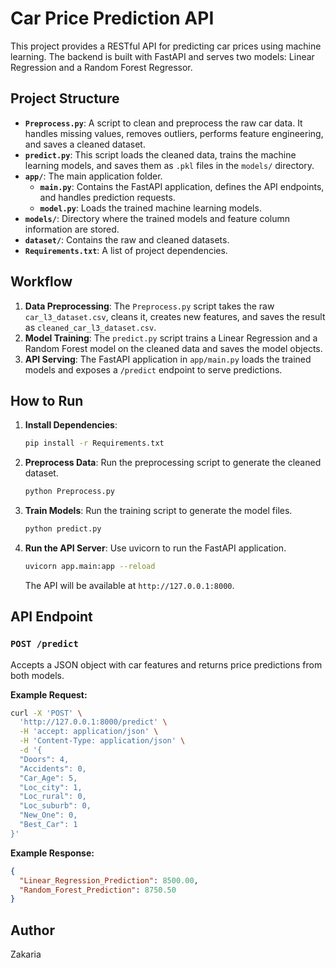 # Car Price Prediction API

This project provides a RESTful API for predicting car prices using machine learning. The backend is built with FastAPI and serves two models: Linear Regression and a Random Forest Regressor.

## Project Structure

- **`Preprocess.py`**: A script to clean and preprocess the raw car data. It handles missing values, removes outliers, performs feature engineering, and saves a cleaned dataset.
- **`predict.py`**: This script loads the cleaned data, trains the machine learning models, and saves them as `.pkl` files in the `models/` directory.
- **`app/`**: The main application folder.
  - **`main.py`**: Contains the FastAPI application, defines the API endpoints, and handles prediction requests.
  - **`model.py`**: Loads the trained machine learning models.
- **`models/`**: Directory where the trained models and feature column information are stored.
- **`dataset/`**: Contains the raw and cleaned datasets.
- **`Requirements.txt`**: A list of project dependencies.

## Workflow

1.  **Data Preprocessing**: The `Preprocess.py` script takes the raw `car_l3_dataset.csv`, cleans it, creates new features, and saves the result as `cleaned_car_l3_dataset.csv`.
2.  **Model Training**: The `predict.py` script trains a Linear Regression and a Random Forest model on the cleaned data and saves the model objects.
3.  **API Serving**: The FastAPI application in `app/main.py` loads the trained models and exposes a `/predict` endpoint to serve predictions.

## How to Run

1.  **Install Dependencies**:
    ```bash
    pip install -r Requirements.txt
    ```

2.  **Preprocess Data**:
    Run the preprocessing script to generate the cleaned dataset.
    ```bash
    python Preprocess.py
    ```

3.  **Train Models**:
    Run the training script to generate the model files.
    ```bash
    python predict.py
    ```

4.  **Run the API Server**:
    Use uvicorn to run the FastAPI application.
    ```bash
    uvicorn app.main:app --reload
    ```
    The API will be available at `http://127.0.0.1:8000`.

## API Endpoint

### `POST /predict`

Accepts a JSON object with car features and returns price predictions from both models.

**Example Request:**

```bash
curl -X 'POST' \
  'http://127.0.0.1:8000/predict' \
  -H 'accept: application/json' \
  -H 'Content-Type: application/json' \
  -d '{
  "Doors": 4,
  "Accidents": 0,
  "Car_Age": 5,
  "Loc_city": 1,
  "Loc_rural": 0,
  "Loc_suburb": 0,
  "New_One": 0,
  "Best_Car": 1
}'
```

**Example Response:**

```json
{
  "Linear_Regression_Prediction": 8500.00,
  "Random_Forest_Prediction": 8750.50
}
```

## Author

Zakaria
